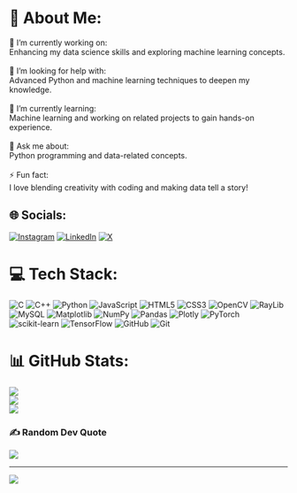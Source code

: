 # 💫 About Me:
🔭 I’m currently working on:<br>Enhancing my data science skills and exploring machine learning concepts.<br><br>🤲 I’m looking for help with:<br>Advanced Python and machine learning techniques to deepen my knowledge.<br><br>🌱 I’m currently learning:<br>Machine learning and working on related projects to gain hands-on experience.<br><br>💬 Ask me about:<br>Python programming and data-related concepts.<br><br>⚡ Fun fact:<br>I love blending creativity with coding and making data tell a story!


## 🌐 Socials:
[![Instagram](https://img.shields.io/badge/Instagram-%23E4405F.svg?logo=Instagram&logoColor=white)](https://instagram.com/roshannn.ipynb) [![LinkedIn](https://img.shields.io/badge/LinkedIn-%230077B5.svg?logo=linkedin&logoColor=white)](https://linkedin.com/in/RoshanKoirala) [![X](https://img.shields.io/badge/X-black.svg?logo=X&logoColor=white)](https://x.com/Roshaneyyy) 

# 💻 Tech Stack:
![C](https://img.shields.io/badge/c-%2300599C.svg?style=for-the-badge&logo=c&logoColor=white) ![C++](https://img.shields.io/badge/c++-%2300599C.svg?style=for-the-badge&logo=c%2B%2B&logoColor=white) ![Python](https://img.shields.io/badge/python-3670A0?style=for-the-badge&logo=python&logoColor=ffdd54) ![JavaScript](https://img.shields.io/badge/javascript-%23323330.svg?style=for-the-badge&logo=javascript&logoColor=%23F7DF1E) ![HTML5](https://img.shields.io/badge/html5-%23E34F26.svg?style=for-the-badge&logo=html5&logoColor=white) ![CSS3](https://img.shields.io/badge/css3-%231572B6.svg?style=for-the-badge&logo=css3&logoColor=white) ![OpenCV](https://img.shields.io/badge/opencv-%23white.svg?style=for-the-badge&logo=opencv&logoColor=white) ![RayLib](https://img.shields.io/badge/RAYLIB-FFFFFF?style=for-the-badge&logo=raylib&logoColor=black) ![MySQL](https://img.shields.io/badge/mysql-4479A1.svg?style=for-the-badge&logo=mysql&logoColor=white) ![Matplotlib](https://img.shields.io/badge/Matplotlib-%23ffffff.svg?style=for-the-badge&logo=Matplotlib&logoColor=black) ![NumPy](https://img.shields.io/badge/numpy-%23013243.svg?style=for-the-badge&logo=numpy&logoColor=white) ![Pandas](https://img.shields.io/badge/pandas-%23150458.svg?style=for-the-badge&logo=pandas&logoColor=white) ![Plotly](https://img.shields.io/badge/Plotly-%233F4F75.svg?style=for-the-badge&logo=plotly&logoColor=white) ![PyTorch](https://img.shields.io/badge/PyTorch-%23EE4C2C.svg?style=for-the-badge&logo=PyTorch&logoColor=white) ![scikit-learn](https://img.shields.io/badge/scikit--learn-%23F7931E.svg?style=for-the-badge&logo=scikit-learn&logoColor=white) ![TensorFlow](https://img.shields.io/badge/TensorFlow-%23FF6F00.svg?style=for-the-badge&logo=TensorFlow&logoColor=white) ![GitHub](https://img.shields.io/badge/github-%23121011.svg?style=for-the-badge&logo=github&logoColor=white) ![Git](https://img.shields.io/badge/git-%23F05033.svg?style=for-the-badge&logo=git&logoColor=white)
# 📊 GitHub Stats:
![](https://github-readme-stats.vercel.app/api?username=RoshannCodes&theme=dark&hide_border=false&include_all_commits=false&count_private=false)<br/>
![](https://github-readme-streak-stats.herokuapp.com/?user=RoshannCodes&theme=dark&hide_border=false)<br/>
![](https://github-readme-stats.vercel.app/api/top-langs/?username=RoshannCodes&theme=dark&hide_border=false&include_all_commits=false&count_private=false&layout=compact)

### ✍️ Random Dev Quote
![](https://quotes-github-readme.vercel.app/api?type=horizontal&theme=radical)

---
[![](https://visitcount.itsvg.in/api?id=RoshannCodes&icon=0&color=0)](https://visitcount.itsvg.in)

<!-- Proudly created with GPRM ( https://gprm.itsvg.in ) -->

